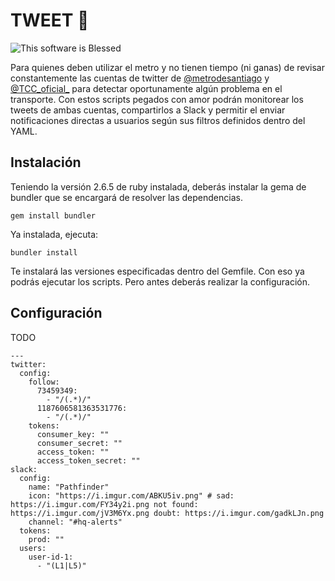 TWEET 🐁
=======

![This software is Blessed](https://img.shields.io/badge/blessed-100%25-770493.svg)

Para quienes deben utilizar el metro y no tienen tiempo (ni ganas) de revisar constantemente las cuentas de twitter de [@metrodesantiago](https://twitter.com/metrodesantiago) y [@TCC_oficial_](https://twitter.com/TCC_oficial_) para detectar oportunamente algún problema en el transporte. Con estos scripts pegados con amor podrán monitorear los tweets de ambas cuentas, compartirlos a Slack y permitir el enviar notificaciones directas a usuarios según sus filtros definidos dentro del YAML.  

Instalación
----
Teniendo la versión 2.6.5 de ruby instalada, deberás instalar la gema de bundler que se encargará de resolver las dependencias.
```
gem install bundler
```

Ya instalada, ejecuta:
```
bundler install
```

Te instalará las versiones especificadas dentro del Gemfile. Con eso ya podrás ejecutar los scripts. Pero antes deberás realizar la configuración.

Configuración
----

TODO


```
---
twitter:
  config:
    follow:
      73459349:
        - "/(.*)/"
      1187606581363531776:
        - "/(.*)/"
    tokens:
      consumer_key: ""
      consumer_secret: ""
      access_token: ""
      access_token_secret: ""
slack:
  config:
    name: "Pathfinder"
    icon: "https://i.imgur.com/ABKU5iv.png" # sad: https://i.imgur.com/FY34y2i.png not found: https://i.imgur.com/jV3M6Yx.png doubt: https://i.imgur.com/gadkLJn.png
    channel: "#hq-alerts"
  tokens:
    prod: ""
  users:
    user-id-1:
      - "(L1|L5)"

```